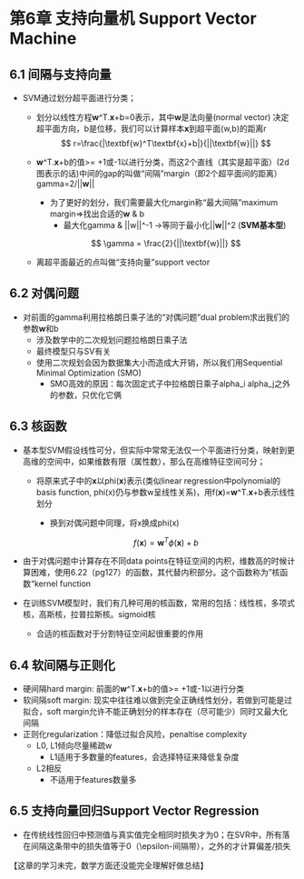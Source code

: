# 第6章 支持向量机 Support Vector Machine

## 6.1 间隔与支持向量

- SVM通过划分超平面进行分类；

  - 划分以线性方程**w**^T.**x**+b=0表示，其中**w**是法向量(normal vector) 决定超平面方向，b是位移，我们可以计算样本**x**到超平面(w,b)的距离r
    $$
    r=\frac{|\textbf{w}^T\textbf{x}+b|}{||\textbf{w}||}	
    $$

  - **w**^T.**x**+b的值>= +1或-1以进行分类，而这2个直线（其实是超平面）(2d图表示的话)中间的gap的叫做“间隔”margin（即2个超平面间的距离）gamma=2/||**w**||

    - 为了更好的划分，我们需要最大化margin称“最大间隔”maximum margin=>找出合适的**w** & b
      - 最大化gamma & ||w||^-1 ->等同于最小化||**w**||^2 (**SVM基本型**)

    $$
    \gamma = \frac{2}{||\textbf{w}||}
    $$

    

  - 离超平面最近的点叫做“支持向量”support vector



## 6.2 对偶问题

- 对前面的gamma利用拉格朗日乘子法的“对偶问题”dual problem求出我们的参数**w**和b
  - 涉及数学中的二次规划问题拉格朗日乘子法
  - 最终模型只与SV有关
  - 使用二次规划会因为数据集大小而造成大开销，所以我们用Sequential Minimal Optimization (SMO)
    - SMO高效的原因：每次固定式子中拉格朗日乘子alpha_i alpha_j之外的参数，只优化它俩



## 6.3 核函数

- 基本型SVM假设线性可分，但实际中常常无法仅一个平面进行分类，映射到更高维的空间中，如果维数有限（属性数），那么在高维特征空间可分；

  - 将原来式子中的**x**以phi(**x**)表示(类似linear regression中polynomial的basis function, phi(x)仍与参数w呈线性关系)，用f(**x**)=**w**^T.**x**+b表示线性划分

    - 换到对偶问题中同理，将x换成phi(x)

    $$
    f(\textbf{x})=\textbf{w}^T\phi(\textbf{x})+b
    $$

- 由于对偶问题中计算存在不同data points在特征空间的内积，维数高的时候计算困难，使用6.22（pg127）的函数，其代替内积部分。这个函数称为”核函数“kernel function
- 在训练SVM模型时，我们有几种可用的核函数，常用的包括：线性核，多项式核，高斯核，拉普拉斯核。sigmoid核
  - 合适的核函数对于分割特征空间起很重要的作用



## 6.4 软间隔与正则化

- 硬间隔hard margin: 前面的**w**^T.**x**+b的值>= +1或-1以进行分类
- 软间隔soft margin: 现实中往往难以做到完全正确线性划分，若做到可能是过拟合，soft margin允许不能正确划分的样本存在（尽可能少）同时又最大化间隔
- 正则化regularization：降低过拟合风险，penaltise complexity
  - L0, L1倾向尽量稀疏w
    - L1适用于多数量的features，会选择特征来降低复杂度
  - L2相反
    - 不适用于features数量多



## 6.5 支持向量回归Support Vector Regression

- 在传统线性回归中预测值与真实值完全相同时损失才为0；在SVR中，所有落在间隔这条带中的损失值等于0（\epsilon-间隔带），之外的才计算偏差/损失



【这章的学习未完，数学方面还没能完全理解好做总结】




